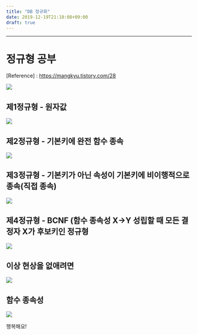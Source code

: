 ```yaml
---
title: "DB 정규화"
date: 2019-12-19T21:10:08+09:00
draft: true
---
```


---
정규형 공부
===

[Reference] : https://mangkyu.tistory.com/28


![](../../images/a1.png)

제1정규형 - 원자값
---

![](../../images/a2.png)

제2정규형 - 기본키에 완전 함수 종속
---
![](../../images/a3.png)

제3정규형 - 기본키가 아닌 속성이 기본키에 비이행적으로 종속(직접 종속)
---
![](../../images/a4.png)

제4정규형 - BCNF (함수 종속성 X->Y 성립할 때 모든 결정자 X가 후보키인 정규형
---
![](../../images/a5.png)

이상 현상을 없애려면
---
![](../../images/a6.png)

함수 종속성
---
![](../../images/a7.png)


행복해요!